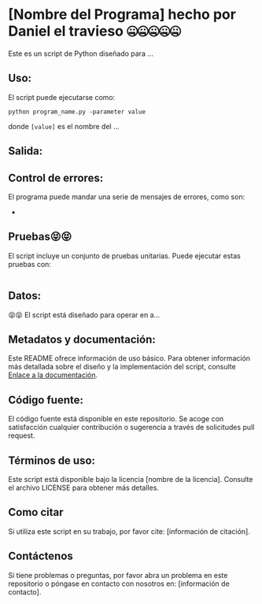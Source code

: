 # [Nombre del Programa] hecho por Daniel el travieso 🤐🤐🤐🤐🤐

Este es un script de Python diseñado para ...

## Uso:

El script puede ejecutarse como:

```
python program_name.py -parameter value
```

donde `[value]` es el nombre del ...

## Salida:



## Control de errores:

El programa puede mandar una serie de mensajes de errores, como son:

- 

## Pruebas😝😝

El script incluye un conjunto de pruebas unitarias. Puede ejecutar estas pruebas con:

```

```

## Datos:
😝😝
El script está diseñado para operar en a...

## Metadatos y documentación:

Este README ofrece información de uso básico. Para obtener información más detallada sobre el diseño y la implementación del script, consulte [Enlace a la documentación]().

## Código fuente:

El código fuente está disponible en este repositorio. Se acoge con satisfacción cualquier contribución o sugerencia a través de solicitudes pull request.

## Términos de uso:

Este script está disponible bajo la licencia [nombre de la licencia]. Consulte el archivo LICENSE para obtener más detalles.

## Como citar

Si utiliza este script en su trabajo, por favor cite: [información de citación].

## Contáctenos

Si tiene problemas o preguntas, por favor abra un problema en este repositorio o póngase en contacto con nosotros en: [información de contacto].
